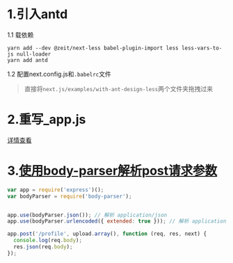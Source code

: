 # 1.引入antd
1.1 载依赖
```
yarn add --dev @zeit/next-less babel-plugin-import less less-vars-to-js null-loader
yarn add antd
```
1.2 配置next.config.js和`.babelrc`文件
> 直接将`next.js/examples/with-ant-design-less`两个文件夹拖拽过来

# 2.重写_app.js
[详情查看](https://nextjs.org/docs#custom-app)

# 3.[使用body-parser解析post请求参数](http://www.expressjs.com.cn/4x/api.html#req.body)
```JavaScript
var app = require('express')();
var bodyParser = require('body-parser');


app.use(bodyParser.json()); // 解析 application/json
app.use(bodyParser.urlencoded({ extended: true })); // 解析 application/x-www-form-urlencoded

app.post('/profile', upload.array(), function (req, res, next) {
  console.log(req.body);
  res.json(req.body);
});
```